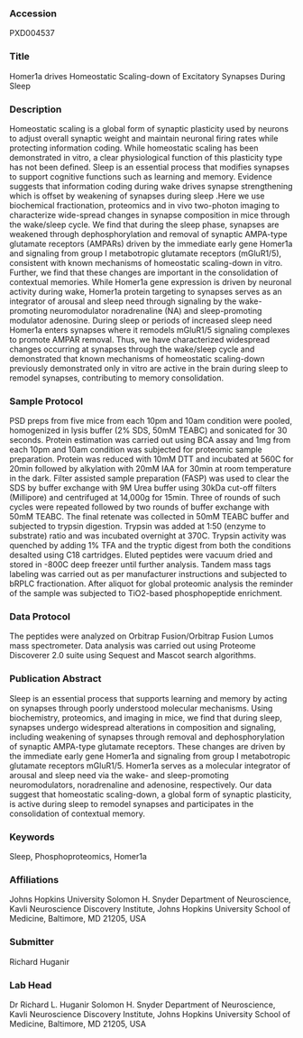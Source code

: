 ### Accession
PXD004537

### Title
Homer1a drives Homeostatic Scaling-down of Excitatory Synapses During Sleep

### Description
Homeostatic scaling is a global form of synaptic plasticity used by neurons to adjust overall synaptic weight and maintain neuronal firing rates while protecting information coding. While homeostatic scaling has been demonstrated in vitro, a clear physiological function of this plasticity type has not been defined. Sleep is an essential process that modifies synapses to support cognitive functions such as learning and memory. Evidence suggests that information coding during wake drives synapse strengthening which is offset by weakening of synapses during sleep .Here we use biochemical fractionation, proteomics and in vivo two-photon imaging to characterize wide-spread changes in synapse composition in mice through the wake/sleep cycle. We find that during the sleep phase, synapses are weakened through dephosphorylation and removal of synaptic AMPA-type glutamate receptors (AMPARs) driven by the immediate early gene Homer1a and signaling from group I metabotropic glutamate receptors (mGluR1/5), consistent with known mechanisms of homeostatic scaling-down in vitro. Further, we find that these changes are important in the consolidation of contextual memories. While Homer1a gene expression is driven by neuronal activity during wake, Homer1a protein targeting to synapses serves as an integrator of arousal and sleep need through signaling by the wake-promoting neuromodulator noradrenaline (NA) and sleep-promoting modulator adenosine. During sleep or periods of increased sleep need Homer1a enters synapses where it remodels mGluR1/5 signaling complexes to promote AMPAR removal. Thus, we have characterized widespread changes occurring at synapses through the wake/sleep cycle and demonstrated that known mechanisms of homeostatic scaling-down previously demonstrated only in vitro are active in the brain during sleep to remodel synapses, contributing to memory consolidation.

### Sample Protocol
PSD preps from five mice from each 10pm and 10am condition were pooled, homogenized in lysis buffer (2% SDS, 50mM TEABC) and sonicated for 30 seconds. Protein estimation was carried out using BCA assay and 1mg from each 10pm and 10am condition was subjected for proteomic sample preparation. Protein was reduced with 10mM DTT and incubated at 560C for 20min followed by alkylation with 20mM IAA for 30min at room temperature in the dark. Filter assisted sample preparation (FASP) was used to clear the SDS by buffer exchange with 9M Urea buffer using 30kDa cut-off filters (Millipore) and centrifuged at 14,000g for 15min. Three of rounds of such cycles were repeated followed by two rounds of buffer exchange with 50mM TEABC. The final retenate was collected in 50mM TEABC buffer and subjected to trypsin digestion. Trypsin was added at 1:50 (enzyme to substrate) ratio and was incubated overnight at 370C. Trypsin activity was quenched by adding 1% TFA and the tryptic digest from both the conditions desalted using C18 cartridges. Eluted peptides were vacuum dried and stored in -800C deep freezer until further analysis. Tandem mass tags labeling was carried out as per manufacturer instructions and subjected to bRPLC fractionation.  After aliquot for global proteomic analysis the reminder of the sample was subjected to TiO2-based phosphopeptide enrichment.

### Data Protocol
The peptides were analyzed on Orbitrap Fusion/Orbitrap Fusion Lumos mass spectrometer. Data analysis was carried out using Proteome Discoverer 2.0 suite using Sequest and Mascot search algorithms.

### Publication Abstract
Sleep is an essential process that supports learning and memory by acting on synapses through poorly understood molecular mechanisms. Using biochemistry, proteomics, and imaging in mice, we find that during sleep, synapses undergo widespread alterations in composition and signaling, including weakening of synapses through removal and dephosphorylation of synaptic AMPA-type glutamate receptors. These changes are driven by the immediate early gene Homer1a and signaling from group I metabotropic glutamate receptors mGluR1/5. Homer1a serves as a molecular integrator of arousal and sleep need via the wake- and sleep-promoting neuromodulators, noradrenaline and adenosine, respectively. Our data suggest that homeostatic scaling-down, a global form of synaptic plasticity, is active during sleep to remodel synapses and participates in the consolidation of contextual memory.

### Keywords
Sleep, Phosphoproteomics, Homer1a

### Affiliations
Johns Hopkins University
Solomon H. Snyder Department of Neuroscience, Kavli Neuroscience Discovery Institute, Johns Hopkins University School of Medicine, Baltimore, MD 21205, USA

### Submitter
Richard Huganir

### Lab Head
Dr Richard L. Huganir
Solomon H. Snyder Department of Neuroscience, Kavli Neuroscience Discovery Institute, Johns Hopkins University School of Medicine, Baltimore, MD 21205, USA


